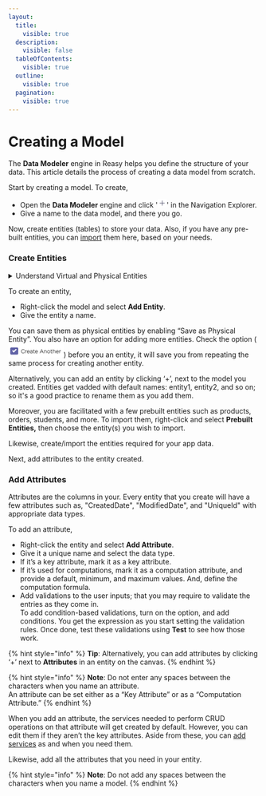 ```yaml
---
layout:
  title:
    visible: true
  description:
    visible: false
  tableOfContents:
    visible: true
  outline:
    visible: true
  pagination:
    visible: true
---
```


# Creating a Model

The **Data Modeler** engine in Reasy helps you define the structure of your data. This article details the process of creating a data model from scratch.

Start by creating a model. To create,

* Open the **Data Modeler** engine and click '![](<../../../../.gitbook/assets/Create (6).png>)' in the Navigation Explorer.
* Give a name to the data model, and there you go.

Now, create entities (tables) to store your data. Also, if you have any pre-built entities, you can [import](https://reasyapps.com/forum/?ht\_kb=build-a-data-model#importentities) them here, based on your needs.

### Create Entities <a href="#create-entities" id="create-entities"></a>

<details>

<summary>Understand Virtual and Physical Entities</summary>

When you create an entity, it is stored as a template and referred to as a **Virtual Entity**. As these entities are just templates and not saved in any database, you cannot perform CRUD operations in real time. To do so, you’ll have to persist your entities associated with your app before you launch it; to make them accessible. By persisting, you’ll save your data to Reasy’s database which is called **Physical Entity**.

You can easily differentiate virtual and physical entities by the icons appended to entities in the Navigation Explorer.



</details>

To create an entity,

* Right-click the model and select **Add Entity**.
* Give the entity a name.

You can save them as physical entities by enabling “Save as Physical Entity”. You also have an option for adding more entities. Check the option (![](<../../../../.gitbook/assets/image (3).png>)) before you an entity, it will save you from repeating the same process for creating another entity.

Alternatively, you can add an entity by clicking ‘+’, next to the model you created. Entities get vadded with default names: entity1, entity2, and so on; so it's a good practice to rename them as you add them.

Moreover, you are facilitated with a few prebuilt entities such as products, orders, students, and more. To import them, right-click and select **Prebuilt Entities,** then choose the entity(s) you wish to import.

Likewise, create/import the entities required for your app data.

Next, add attributes to the entity created.

### Add Attributes <a href="#add-attributes" id="add-attributes"></a>

Attributes are the columns in your. Every entity that you create will have a few attributes such as, "CreatedDate", "ModifiedDate", and "UniqueId" with appropriate data types.

To add an attribute,

* Right-click the entity and select **Add Attribute**.
* Give it a unique name and select the data type.
* If it’s a key attribute, mark it as a key attribute.
* If it’s used for computations, mark it as a computation attribute, and provide a default, minimum, and maximum values. And, define the computation formula.
* Add validations to the user inputs; that you may require to validate the entries as they come in.\
  To add condition-based validations, turn on the option, and add conditions. You get the expression as you start setting the validation rules. Once done, test these validations using **Test** to see how those work.

{% hint style="info" %}
**Tip**: Alternatively, you can add attributes by clicking ‘+’ next to **Attributes** in an entity on the canvas.
{% endhint %}

{% hint style="info" %}
**Note**: Do not enter any spaces between the characters when you name an attribute.\
An attribute can be set either as a “Key Attribute” or as a “Computation Attribute.”
{% endhint %}

When you add an attribute, the services needed to perform CRUD operations on that attribute will get created by default. However, you can edit them if they aren’t the key attributes. Aside from these, you can [add services](https://reasyapps.com/forum/?ht\_kb=build-a-data-model#addservices) as and when you need them.

Likewise, add all the attributes that you need in your entity.

{% hint style="info" %}
**Note**: Do not add any spaces between the characters when you name a model.
{% endhint %}
